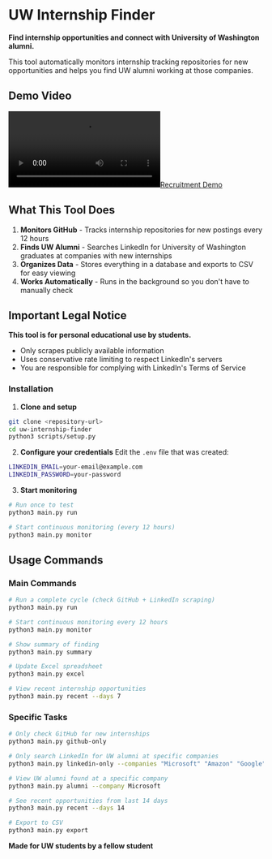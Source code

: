 # UW Internship Finder

**Find internship opportunities and connect with University of Washington alumni.**

This tool automatically monitors internship tracking repositories for new opportunities and helps you find UW alumni working at those companies.

## Demo Video

[![Recruitment Demo](./Recruitment.mp4)](./Recruitment.mp4)

## What This Tool Does

1. **Monitors GitHub** - Tracks internship repositories for new postings every 12 hours
2. **Finds UW Alumni** - Searches LinkedIn for University of Washington graduates at companies with new internships
3. **Organizes Data** - Stores everything in a database and exports to CSV for easy viewing
4. **Works Automatically** - Runs in the background so you don't have to manually check

## Important Legal Notice

**This tool is for personal educational use by students.**
- Only scrapes publicly available information
- Uses conservative rate limiting to respect LinkedIn's servers
- You are responsible for complying with LinkedIn's Terms of Service


### Installation

1. **Clone and setup**
```bash
git clone <repository-url>
cd uw-internship-finder
python3 scripts/setup.py
```

2. **Configure your credentials**
Edit the `.env` file that was created:
```bash
LINKEDIN_EMAIL=your-email@example.com
LINKEDIN_PASSWORD=your-password
```

3. **Start monitoring**
```bash
# Run once to test
python3 main.py run

# Start continuous monitoring (every 12 hours)
python3 main.py monitor
```

## Usage Commands

### Main Commands

```bash
# Run a complete cycle (check GitHub + LinkedIn scraping)
python3 main.py run

# Start continuous monitoring every 12 hours
python3 main.py monitor

# Show summary of finding
python3 main.py summary

# Update Excel spreadsheet
python3 main.py excel

# View recent internship opportunities
python3 main.py recent --days 7
```

### Specific Tasks

```bash
# Only check GitHub for new internships
python3 main.py github-only

# Only search LinkedIn for UW alumni at specific companies
python3 main.py linkedin-only --companies "Microsoft" "Amazon" "Google"

# View UW alumni found at a specific company
python3 main.py alumni --company Microsoft

# See recent opportunities from last 14 days
python3 main.py recent --days 14

# Export to CSV
python3 main.py export
```



**Made for UW students by a fellow student**   

